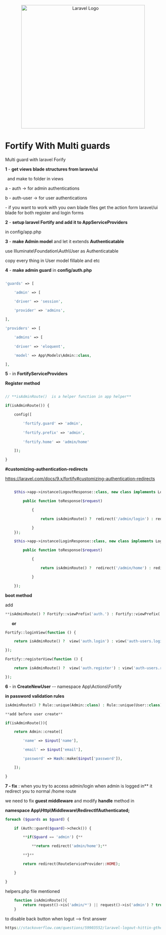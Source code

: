 <p align="center"><a href="https://laravel.com" target="_blank"><img src="https://raw.githubusercontent.com/laravel/art/master/logo-lockup/5%20SVG/2%20CMYK/1%20Full%20Color/laravel-logolockup-cmyk-red.svg" width="400" alt="Laravel Logo"></a></p>

<p align="center">
    <h1>Fortify With Multi guards</h1>  
</p>


Multi guard with laravel Forify

**1** - **get views blade structures from larave/ui**

` `and make to folder in views  

a - auth  ->  for admin authentications 

b - auth-user  -> for user authentications  

\- if you want to work with you own blade files get the action form laravel/ui blade for both register and login forms

**2** - **setup laravel Fortify and add it to AppServiceProviders** 

in config/app.php 

**3** - **make Admin model** and let it extends **Authenticatable**

use Illuminate\Foundation\Auth\User as Authenticatable

copy every thing in User model fillable and etc

**4** - **make admin guard**  in **config/auth.php**
```php

'guards' => [

    'admin' => [

    'driver' => 'session',

    'provider' => 'admins',
    
],

'providers' => [

    'admins' => [
    
    'driver' => 'eloquent',

    'model' => App\Models\Admin::class,

],
```
**5** - in **FortifyServiceProviders**

**Register method** 
```php

// **isAdminRoute()  is a helper function in app helper**

if(isAdminRoute()) {

    config([

        'fortify.guard' => 'admin',
        
        'fortify.prefix' => 'admin',
        
        'fortify.home' => 'admin/home'

    ]);

}
```

**#customizing-authentication-redirects**

<https://laravel.com/docs/9.x/fortify#customizing-authentication-redirects>

```php

    $this->app->instance(LogoutResponse::class, new class implements LogoutResponse {

        public function toResponse($request)

            {

                return isAdminRoute() ?  redirect('/admin/login') : redirect('/login');

            }
    });

    $this->app->instance(LoginResponse::class, new class implements LoginResponse {

        public function toResponse($request)

            {

                return isAdminRoute() ?  redirect('/admin/home') : redirect('/home');

            }

    });
```
**boot method**

add 
```php
**isAdminRoute() ? Fortify::viewPrefix('auth.') : Fortify::viewPrefix('auth-users.');**
```
`	`**or**
```php
Fortify::loginView(function () {

    return isAdminRoute() ?  view('auth.login') : view('auth-users.login');

});

Fortify::registerView(function () {

    return isAdminRoute() ?  view('auth.register') : view('auth-users.register');

});
```
**6** - in **CreateNewUser**   --   namespace App\Actions\Fortify

**in password validation rules** 
```php
isAdminRoute() ? Rule::unique(Admin::class) : Rule::unique(User::class),

**add before user create**

if(isAdminRoute()){

    return Admin::create([

        'name' => $input['name'],

        'email' => $input['email'],

        'password' => Hash::make($input['password']),

    ]);

}
```
**7 - fix** : when you try to access admin/login when admin is logged in** it redirect you to normal /home route 

we need to fix **guest middleware** and modify **handle** method in 

**namespace App\Http\Middleware\RedirectIfAuthenticated;**

```php
foreach ($guards as $guard) {

    if (Auth::guard($guard)->check()) {

        **if($guard == 'admin') {**

            **return redirect('admin/home');**

        **}**

        return redirect(RouteServiceProvider::HOME);

    }

}

```
helpers.php file mentioned 
```php
    function isAdminRoute(){
        return request()->is('admin/*') || request()->is('admin') ? true : false ;
    }
```

to disable back button when logut --> first answer
```php
https://stackoverflow.com/questions/59903552/laravel-logout-hittin-gthe-back-button-send-s-me-back-into-the-app-how-do-i-pr
```
